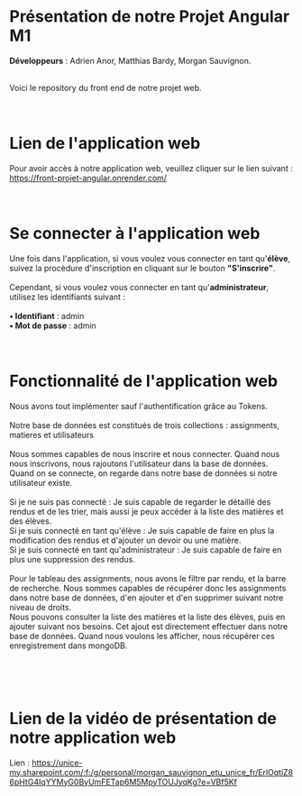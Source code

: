 # Présentation de notre Projet Angular M1

**Développeurs** : Adrien Anor, Matthias Bardy, Morgan Sauvignon. <br><br>

Voici le repository du front end de notre projet web.<br><br><br>

# Lien de l'application web 

Pour avoir accès à notre application web, veuillez cliquer sur le lien suivant : https://front-projet-angular.onrender.com/
 <br><br><br>

# Se connecter à l'application web

Une fois dans l'application, si vous voulez vous connecter en tant qu'**élève**, suivez la procèdure d'inscription en cliquant sur le bouton **"S'inscrire"**.
<br><br>
Cependant, si vous voulez vous connecter en tant qu'**administrateur**, utilisez les identifiants suivant : 
<br><br>
**• Identifiant** : admin 
<br>
**• Mot de passe** : admin
<br><br><br>

# Fonctionnalité de l'application web 
Nous avons tout implémenter sauf l'authentification grâce au Tokens. 
<br><br>
Notre base de données est constitués de trois collections : assignments, matieres et utilisateurs
<br><br>
Nous sommes capables de nous inscrire et nous connecter. Quand nous nous inscrivons, nous rajoutons l'utilisateur dans la base de données. Quand on se connecte, on regarde dans notre base de données si notre utilisateur existe. 
<br><br>
Si je ne suis pas connecté : Je suis capable de regarder le détaillé des rendus et de les trier, mais aussi je peux accéder à la liste des matières et des élèves. 
<br>
Si je suis connecté en tant qu'élève : Je suis capable de faire en plus la modification des rendus et d'ajouter un devoir ou une matière. 
<br>
Si je suis connecté en tant qu'administrateur : Je suis capable de faire en plus une suppression des rendus. 
<br><br>
Pour le tableau des assignments, nous avons le filtre par rendu, et la barre de recherche. Nous sommes capables de récupérer donc les assignments dans notre base de données, d'en ajouter et d'en supprimer suivant notre niveau de droits. 
<br>
Nous pouvons consulter la liste des matières et la liste des élèves, puis en ajouter suivant nos besoins. Cet ajout est directement effectuer dans notre base de données. Quand nous voulons les afficher, nous récupérer ces enregistrement dans mongoDB. 

<br><br><br>
# Lien de la vidéo de présentation de notre application web
Lien : https://unice-my.sharepoint.com/:f:/g/personal/morgan_sauvignon_etu_unice_fr/ErlOqtiZ86pHtG4IqYYMyG0ByUmFETap6M5MpyTOUJyqKg?e=VBf5Kf
